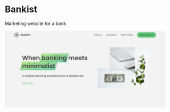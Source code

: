 # Bankist
Marketing website for a bank

![Screenshot](https://github.com/AbdelrahmanAbdelfattah/Bankist/blob/master/Screenshot%202022-12-04%20001840.png)
